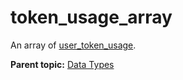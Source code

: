 # token\_usage\_array

An array of [user\_token\_usage](r_user_token_usage.md#).

**Parent topic:** [Data Types](../data_types/c_datatypes.md)

